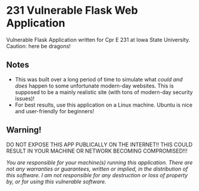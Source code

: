 # 231 Vulnerable Flask Web Application
Vulnerable Flask Application written for Cpr E 231 at Iowa State University. Caution: here be dragons!

## Notes

* This was built over a long period of time to simulate what *could and does* happen to some unfortunate modern-day websites. This is supposed to be a mainly realistic site (with tons of modern-day security issues)!
* For best results, use this application on a Linux machine. Ubuntu is nice and user-friendly for beginners!

## Warning!
DO NOT EXPOSE THIS APP PUBLICALLY ON THE INTERNET!! THIS COULD RESULT IN YOUR MACHINE OR NETWORK BECOMING COMPROMISED!!!

*You are responsible for your machine(s) running this application. There are not any warranties or guarantees, written or implied, in the distribution of this software. I am not responsible for any destruction or loss of property by, or for using this vulnerable software.*

